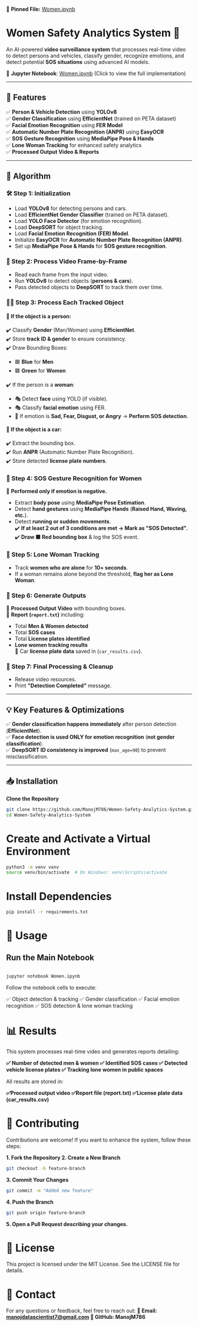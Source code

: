 📌 **Pinned File:** [Women.ipynb](Women.ipynb)

# Women Safety Analytics System 🚀

An AI-powered **video surveillance system** that processes real-time video to detect persons and vehicles, classify gender, recognize emotions, and detect potential **SOS situations** using advanced AI models.

🔗 **Jupyter Notebook**: [Women.ipynb](https://github.com/ManojM786/Women-Safety-Analytics-System/blob/main/Women.ipynb) (Click to view the full implementation)

---



## 📌 Features
✅ **Person & Vehicle Detection** using **YOLOv8**  
✅ **Gender Classification** using **EfficientNet** (trained on PETA dataset)  
✅ **Facial Emotion Recognition** using **FER Model**  
✅ **Automatic Number Plate Recognition (ANPR)** using **EasyOCR**  
✅ **SOS Gesture Recognition** using **MediaPipe Pose & Hands**  
✅ **Lone Woman Tracking** for enhanced safety analytics  
✅ **Processed Output Video & Reports**  

---

## 🚀 Algorithm

### 🛠 Step 1: Initialization  
- Load **YOLOv8** for detecting persons and cars.  
- Load **EfficientNet Gender Classifier** (trained on PETA dataset).  
- Load **YOLO Face Detector** (for emotion recognition).  
- Load **DeepSORT** for object tracking.  
- Load **Facial Emotion Recognition (FER) Model**.  
- Initialize **EasyOCR** for **Automatic Number Plate Recognition (ANPR)**.  
- Set up **MediaPipe Pose & Hands** for **SOS gesture recognition**.  

### 🎥 Step 2: Process Video Frame-by-Frame  
- Read each frame from the input video.  
- Run **YOLOv8** to detect objects (**persons & cars**).  
- Pass detected objects to **DeepSORT** to track them over time.  

### 🧑‍🤖 Step 3: Process Each Tracked Object  
#### 👥 If the object is a person:  
✔️ Classify **Gender** (Man/Woman) using **EfficientNet**.  
✔️ Store **track ID & gender** to ensure consistency.  
✔️ Draw Bounding Boxes:  
  - 🟦 **Blue** for **Men**  
  - 🟩 **Green** for **Women**  

✔️ If the person is a **woman**:  
  - 🎭 Detect **face** using YOLO (if visible).  
  - 🎭 Classify **facial emotion** using FER.  
  - 🚨 If emotion is **Sad, Fear, Disgust, or Angry** → **Perform SOS detection**.  

#### 🚗 If the object is a car:  
✔️ Extract the bounding box.  
✔️ Run **ANPR** (Automatic Number Plate Recognition).  
✔️ Store detected **license plate numbers**.  

### 🚨 Step 4: SOS Gesture Recognition for Women  
📌 **Performed only if emotion is negative.**  
- Extract **body pose** using **MediaPipe Pose Estimation**.  
- Detect **hand gestures** using **MediaPipe Hands** (**Raised Hand, Waving, etc.**).  
- Detect **running or sudden movements**.  
✔️ **If at least 2 out of 3 conditions are met → Mark as "SOS Detected".**  
✔️ **Draw 🟥 Red bounding box** & log the SOS event.  

### 👤 Step 5: Lone Woman Tracking  
- Track **women who are alone** for **10+ seconds**.  
- If a woman remains alone beyond the threshold, **flag her as Lone Woman**.  

### 📄 Step 6: Generate Outputs  
📌 **Processed Output Video** with bounding boxes.  
📌 **Report (`report.txt`)** including:  
  - Total **Men & Women detected**  
  - Total **SOS cases**  
  - Total **License plates identified**  
  - **Lone women tracking results**  
📌 Car **license plate data** saved in (`car_results.csv`).  

### 🏁 Step 7: Final Processing & Cleanup  
- Release video resources.  
- Print **"Detection Completed"** message.  

---

## 💡 Key Features & Optimizations  
✅ **Gender classification happens immediately** after person detection (**EfficientNet**).  
✅ **Face detection is used ONLY for emotion recognition** (**not gender classification**).  
✅ **DeepSORT ID consistency is improved** (`max_age=90`) to prevent misclassification.  

---

## 📥 Installation  

**Clone the Repository**
```bash
git clone https://github.com/ManojM786/Women-Safety-Analytics-System.git
cd Women-Safety-Analytics-System
```

# Create and Activate a Virtual Environment

```bash
python3 -m venv venv
source venv/bin/activate  # On Windows: venv\Scripts\activate
```
# Install Dependencies

```bash
pip install -r requirements.txt
```
# 🔧 Usage
## Run the Main Notebook

```bash

jupyter notebook Women.ipynb
```
Follow the notebook cells to execute:

✅ Object detection & tracking
✅ Gender classification
✅ Facial emotion recognition
✅ SOS detection & lone woman tracking

# 📊 Results

This system processes real-time video and generates reports detailing:

**✅ Number of detected men & women
✅ Identified SOS cases
✅ Detected vehicle license plates
✅ Tracking lone women in public spaces**


All results are stored in:

**✅Processed output video
✅Report file (report.txt)
✅License plate data (car_results.csv)** 


# 🤝 Contributing

Contributions are welcome! If you want to enhance the system, follow these steps:

**1. Fork the Repository
2. Create a New Branch**
```bash
git checkout -b feature-branch
```
**3. Commit Your Changes**
```bash
git commit -m "Added new feature"
```
**4. Push the Branch**
```bash
git push origin feature-branch
```
**5. Open a Pull Request describing your changes.**


# 📜 License

This project is licensed under the MIT License. See the LICENSE file for details.

# 📩 Contact
For any questions or feedback, feel free to reach out:
**📧 Email: manojdatascientist7@gmail.com
🔗 GitHub: ManojM786**
